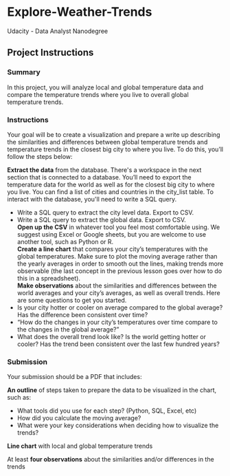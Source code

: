 # Explore-Weather-Trends
Udacity - Data Analyst Nanodegree
## Project Instructions
### Summary
In this project, you will analyze local and global temperature data and compare the temperature trends where you live to overall global temperature trends.

### Instructions
Your goal will be to create a visualization and prepare a write up describing the similarities and differences between global temperature trends and temperature trends in the closest big city to where you live. To do this, you’ll follow the steps below:

**Extract the data** from the database. There's a workspace in the next section that is connected to a database. You’ll need to export the temperature data for the world as well as for the closest big city to where you live. You can find a list of cities and countries in the city_list table. To interact with the database, you'll need to write a SQL query.
* Write a SQL query to extract the city level data. Export to CSV.
* Write a SQL query to extract the global data. Export to CSV.<br>
**Open up the CSV** in whatever tool you feel most comfortable using. We suggest using Excel or Google sheets, but you are welcome to use another tool, such as Python or R.<br>
**Create a line chart** that compares your city’s temperatures with the global temperatures. Make sure to plot the moving average rather than the yearly averages in order to smooth out the lines, making trends more observable (the last concept in the previous lesson goes over how to do this in a spreadsheet).<br>
**Make observations** about the similarities and differences between the world averages and your city’s averages, as well as overall trends. Here are some questions to get you started.
* Is your city hotter or cooler on average compared to the global average? Has the difference been consistent over time?
* “How do the changes in your city’s temperatures over time compare to the changes in the global average?”
* What does the overall trend look like? Is the world getting hotter or cooler? Has the trend been consistent over the last few hundred years?
### Submission
Your submission should be a PDF that includes:

**An outline** of steps taken to prepare the data to be visualized in the chart, such as:
* What tools did you use for each step? (Python, SQL, Excel, etc)
* How did you calculate the moving average?
* What were your key considerations when deciding how to visualize the trends?<br>

**Line chart** with local and global temperature trends<br>

At least **four observations** about the similarities and/or differences in the trends
